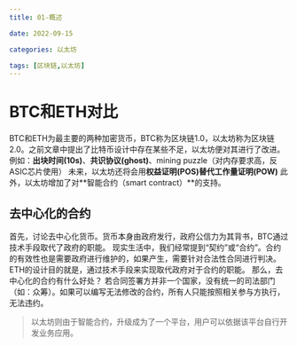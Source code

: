```yaml
---
title: 01-概述

date: 2022-09-15	

categories: 以太坊	

tags: [区块链,以太坊]
---	
```


# BTC和ETH对比

BTC和ETH为最主要的两种加密货币，BTC称为区块链1.0，以太坊称为区块链2.0。之前文章中提出了比特币设计中存在某些不足，以太坊便对其进行了改进。例如：**出块时间(10s)**、**共识协议(ghost)**、mining puzzle（对内存要求高，反ASIC芯片使用）
未来，以太坊还将会用**权益证明(POS)替代工作量证明(POW)**
此外，以太坊增加了对**智能合约（smart contract）**的支持。

## 去中心化的合约

首先，讨论去中心化货币。货币本身由政府发行，政府公信力为其背书，BTC通过技术手段取代了政府的职能。
现实生活中，我们经常提到“契约”或“合约”。合约的有效性也是需要政府进行维护的，如果产生，需要针对合法性合同进行判决。ETH的设计目的就是，通过技术手段来实现取代政府对于合约的职能。
那么，去中心化的合约有什么好处？
若合同签署方并非一个国家，没有统一的司法部门（如：众筹）。如果可以编写无法修改的合约，所有人只能按照相关参与方执行，无法违约。

> 以太坊则由于智能合约，升级成为了一个平台，用户可以依据该平台自行开发业务应用。

